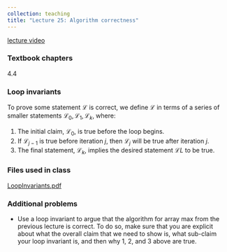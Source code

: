 ```yaml
---
collection: teaching
title: "Lecture 25: Algorithm correctness"
---
```


[lecture video]()

### Textbook chapters
4.4

### Loop invariants

To prove some statement $\mathcal{L}$ is correct, we define $\mathcal{L}$ in
terms of a series of smaller statements $\mathcal{L}_0, \mathcal{L}_1, \mathcal{L}_k$, where:
1. The initial claim, $\mathcal{L}_0$, is true before the loop begins.
2. If $\mathcal{L}_{j-1}$ is true before iteration $j$, then $\mathcal{L}_j$ will be true after
   iteration $j$.
3. The final statement, $\mathcal{L}_k$, implies the desired statement $\mathcal{L}L$ to be true.

### Files used in class
[LoopInvariants.pdf](https://lgw2.github.io/teaching/csci132-fall-2022/lectures/LoopInvariants.pdf)

### Additional problems
* Use a loop invariant to argue that the algorithm for array max from the
    previous lecture is correct. To do so, make sure that you are explicit
    about what the overall claim that we need to show is, what sub-claim your
    loop invariant is, and then why 1, 2, and 3 above are true.

